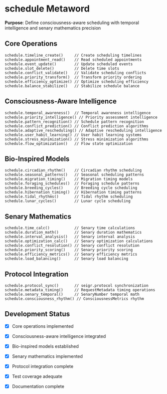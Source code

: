 # schedule Metaword

**Purpose**: Define consciousness-aware scheduling with temporal intelligence and senary mathematics precision

## Core Operations

```hyphos
schedule.timeline_create()     // Create scheduling timelines
schedule.appointment_read()    // Read scheduled appointments
schedule.event_update()        // Update scheduled events
schedule.slot_delete()         // Delete time slots
schedule.conflict_validate()   // Validate scheduling conflicts
schedule.priority_transform()  // Transform priority ordering
schedule.efficiency_optimize() // Optimize scheduling efficiency
schedule.balance_stabilize()   // Stabilize schedule balance
```

## Consciousness-Aware Intelligence

```hyphos
schedule.temporal_awareness()  // Temporal awareness intelligence
schedule.priority_intelligence() // Priority assessment intelligence
schedule.pattern_recognition() // Schedule pattern recognition
schedule.conflict_prediction() // Conflict prediction algorithms
schedule.adaptive_rescheduling() // Adaptive rescheduling intelligence
schedule.user_habit_learning() // User habit learning systems
schedule.stress_minimization() // Stress minimization algorithms
schedule.flow_optimization()   // Flow state optimization
```

## Bio-Inspired Models

```hyphos
schedule.circadian_rhythm()    // Circadian rhythm scheduling
schedule.seasonal_patterns()   // Seasonal scheduling patterns
schedule.migration_timing()    // Migration timing models
schedule.foraging_schedules()  // Foraging schedule patterns
schedule.breeding_cycles()     // Breeding cycle scheduling
schedule.hibernation_timing()  // Hibernation timing patterns
schedule.tidal_rhythms()       // Tidal rhythm scheduling
schedule.lunar_cycles()        // Lunar cycle scheduling
```

## Senary Mathematics

```hyphos
schedule.time_calc()           // Senary time calculations
schedule.duration_math()       // Senary duration mathematics
schedule.interval_analysis()   // Senary interval analysis
schedule.optimization_calc()   // Senary optimization calculations
schedule.conflict_resolution() // Senary conflict resolution
schedule.priority_scoring()    // Senary priority scoring
schedule.efficiency_metrics()  // Senary efficiency metrics
schedule.load_balancing()      // Senary load balancing
```

## Protocol Integration

```hyphos
schedule.protocol_sync()       // seigr.protocol synchronization
schedule.metadata_timing()     // RequestMetadata timing operations
schedule.senary_temporal()     // SenaryNumber temporal math
schedule.consciousness_rhythm() // ConsciousnessMetrics rhythm
```

## Development Status

- [x] Core operations implemented
- [x] Consciousness-aware intelligence integrated
- [x] Bio-inspired models established
- [x] Senary mathematics implemented
- [x] Protocol integration complete
- [x] Test coverage adequate
- [x] Documentation complete

